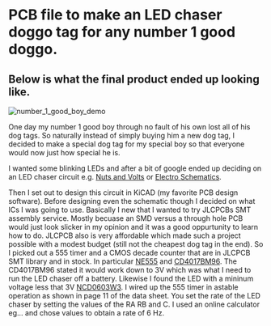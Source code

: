 # PCB file to make an LED chaser doggo tag for any number 1 good doggo.
## Below is what the final product ended up looking like.

![number_1_good_boy_demo](number_1_good_boy.gif)

One day my number 1 good boy through no fault of his own lost all of his dog tags. So naturally instead of simply buying him a new dog tag, I decided to make a special dog tag for my special boy so that everyone would now just how special he is. 

I wanted some blinking LEDs and after a bit of google ended up deciding on an LED chaser circuit e.g. [Nuts and Volts](https://www.nutsvolts.com/magazine/article/led-chaser-sequencer-circuits) or [Electro Schematics](https://www.electroschematics.com/led-chaser/).

Then I set out to design this circuit in KiCAD (my favorite PCB design software). 
Before designing even the schematic though I decided on what ICs I was going to use. Basically I new that I wanted to try JLCPCBs SMT assembly service. Mostly becuase an SMD versus a through hole PCB would just look slicker in my opinion and it was a good oppurtunity to learn how to do. JLCPCB also is very affordable which made such a project possible with a modest budget (still not the cheapest dog tag in the end). So I picked out a 555 timer and a CMOS decade counter that are in JLCPCB SMT library and in stock. In particular [NE555](http://www.ti.com/lit/ds/symlink/ne555.pdf) and [CD4017BM96](https://datasheet.lcsc.com/szlcsc/1809042113_Texas-Instruments-CD4017BM96_C11349.pdf). The CD4017BM96 stated it would work down to 3V which was what I need to run the LED chaser off a battery. Likewise I found the LED with a mininum voltage less that 3V [NCD0603W3](https://datasheet.lcsc.com/szlcsc/2008201033_Foshan-NationStar-Optoelectronics-NCD0603W3_C158100.pdf). I wired up the 555 timer in astable operation as shown in page 11 of the data sheet. You set the rate of the LED chaser by setting the values of the RA RB and C. I used an online calculator eg... and chose values to obtain a rate of 6 Hz.
